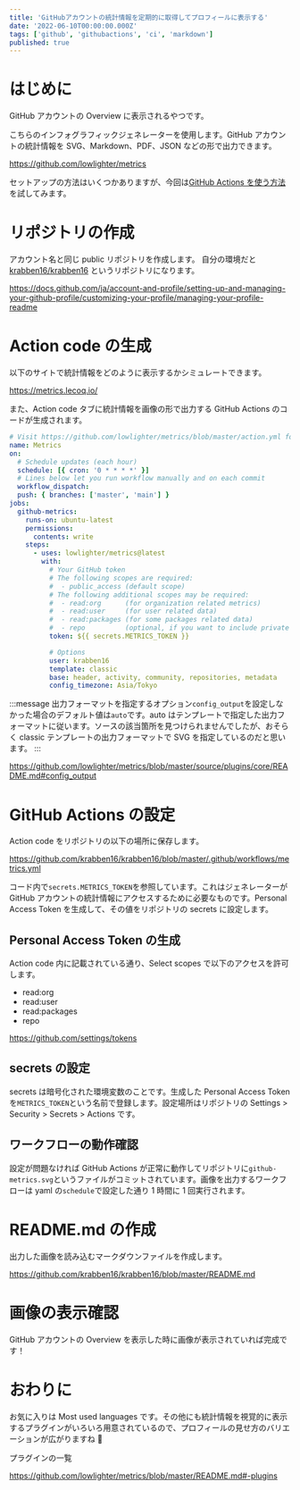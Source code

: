 ```yaml
---
title: 'GitHubアカウントの統計情報を定期的に取得してプロフィールに表示する'
date: '2022-06-10T00:00:00.000Z'
tags: ['github', 'githubactions', 'ci', 'markdown']
published: true
---
```


# はじめに

GitHub アカウントの Overview に表示されるやつです。

<!-- ![](https://storage.googleapis.com/zenn-user-upload/cb71a47c76c2-20220609.png) -->

こちらのインフォグラフィックジェネレーターを使用します。GitHub アカウントの統計情報を SVG、Markdown、PDF、JSON などの形で出力できます。

https://github.com/lowlighter/metrics

セットアップの方法はいくつかありますが、今回は[GitHub Actions を使う方法](https://github.com/lowlighter/metrics/blob/master/.github/readme/partials/documentation/setup/action.md)を試してみます。

# リポジトリの作成

アカウント名と同じ public リポジトリを作成します。
自分の環境だと [krabben16/krabben16](https://github.com/krabben16/krabben16) というリポジトリになります。

https://docs.github.com/ja/account-and-profile/setting-up-and-managing-your-github-profile/customizing-your-profile/managing-your-profile-readme

# Action code の生成

以下のサイトで統計情報をどのように表示するかシミュレートできます。

https://metrics.lecoq.io/

<!-- ![](https://storage.googleapis.com/zenn-user-upload/3d2ffb3e3237-20220610.png) -->

また、Action code タブに統計情報を画像の形で出力する GitHub Actions のコードが生成されます。

```yaml
# Visit https://github.com/lowlighter/metrics/blob/master/action.yml for full reference
name: Metrics
on:
  # Schedule updates (each hour)
  schedule: [{ cron: '0 * * * *' }]
  # Lines below let you run workflow manually and on each commit
  workflow_dispatch:
  push: { branches: ['master', 'main'] }
jobs:
  github-metrics:
    runs-on: ubuntu-latest
    permissions:
      contents: write
    steps:
      - uses: lowlighter/metrics@latest
        with:
          # Your GitHub token
          # The following scopes are required:
          #  - public_access (default scope)
          # The following additional scopes may be required:
          #  - read:org      (for organization related metrics)
          #  - read:user     (for user related data)
          #  - read:packages (for some packages related data)
          #  - repo          (optional, if you want to include private repositories)
          token: ${{ secrets.METRICS_TOKEN }}

          # Options
          user: krabben16
          template: classic
          base: header, activity, community, repositories, metadata
          config_timezone: Asia/Tokyo
```

:::message
出力フォーマットを指定するオプション`config_output`を設定しなかった場合のデフォルト値は`auto`です。auto はテンプレートで指定した出力フォーマットに従います。ソースの該当箇所を見つけられませんでしたが、おそらく classic テンプレートの出力フォーマットで SVG を指定しているのだと思います。
:::

https://github.com/lowlighter/metrics/blob/master/source/plugins/core/README.md#config_output

# GitHub Actions の設定

Action code をリポジトリの以下の場所に保存します。

https://github.com/krabben16/krabben16/blob/master/.github/workflows/metrics.yml

コード内で`secrets.METRICS_TOKEN`を参照しています。これはジェネレーターが GitHub アカウントの統計情報にアクセスするために必要なものです。Personal Access Token を生成して、その値をリポジトリの secrets に設定します。

## Personal Access Token の生成

Action code 内に記載されている通り、Select scopes で以下のアクセスを許可します。

- read:org
- read:user
- read:packages
- repo

https://github.com/settings/tokens

## secrets の設定

secrets は暗号化された環境変数のことです。生成した Personal Access Token を`METRICS_TOKEN`という名前で登録します。設定場所はリポジトリの Settings > Security > Secrets > Actions です。

<!-- ![](https://storage.googleapis.com/zenn-user-upload/f8c7dc7a4868-20220609.png) -->

## ワークフローの動作確認

設定が問題なければ GitHub Actions が正常に動作してリポジトリに`github-metrics.svg`というファイルがコミットされています。画像を出力するワークフローは yaml の`schedule`で設定した通り 1 時間に 1 回実行されます。

<!-- ![](https://storage.googleapis.com/zenn-user-upload/e851a111f463-20220609.png) -->

# README.md の作成

出力した画像を読み込むマークダウンファイルを作成します。

https://github.com/krabben16/krabben16/blob/master/README.md

# 画像の表示確認

GitHub アカウントの Overview を表示した時に画像が表示されていれば完成です！

<!-- ![](https://storage.googleapis.com/zenn-user-upload/1828694702b9-20220609.png) -->

# おわりに

お気に入りは Most used languages です。その他にも統計情報を視覚的に表示するプラグインがいろいろ用意されているので、プロフィールの見せ方のバリエーションが広がりますね 🧐

プラグインの一覧

https://github.com/lowlighter/metrics/blob/master/README.md#-plugins
